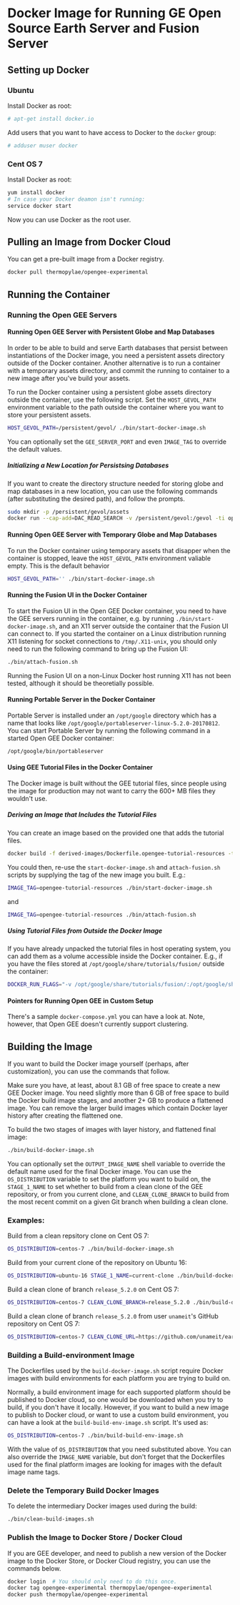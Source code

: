 # Docker Image for Running GE Open Source Earth Server and Fusion Server

## Setting up Docker

### Ubuntu

Install Docker as root:

```BASH
# apt-get install docker.io
```

Add users that you want to have access to Docker to the `docker` group:

```BASH
# adduser muser docker
```

### Cent OS 7

Install Docker as root:

```BASH
yum install docker
# In case your Docker deamon isn't running:
service docker start
```

Now you can use Docker as the root user.


## Pulling an Image from Docker Cloud

You can get a pre-built image from a Docker registry.

```BASH
docker pull thermopylae/opengee-experimental
```


## Running the Container

### Running the Open GEE Servers

#### Running Open GEE Server with Persistent Globe and Map Databases

In order to be able to build and serve Earth databases that persist between 
instantiations of the Docker image, you need a persistent assets directory 
outside of the Docker container.  Another alternative is to run a container
with a temporary assets directory, and commit the running to container to a
new image after you've build your assets.

To run the Docker container using a persistent globe assets directory outside 
the container, use the following script.  Set the `HOST_GEVOL_PATH`
environment variable to the path outside the container where you want to store
your persistent assets.

```BASH
HOST_GEVOL_PATH=/persistent/gevol/ ./bin/start-docker-image.sh
```

You can optionally set the `GEE_SERVER_PORT` and even  `IMAGE_TAG` to override
the default values.


##### Initializing a New Location for Persistsing Databases

If you want to create the directory structure needed for storing globe and map
databases in a new location, you can use the following commands (after
substituting the desired path), and follow the prompts.

```BASH
sudo mkdir -p /persistent/gevol/assets
docker run --cap-add=DAC_READ_SEARCH -v /persistent/gevol:/gevol -ti opengee-experimental /opt/google/bin/geconfigureassetroot --new --assetroot /gevol/assets
```


#### Running Open GEE Server with Temporary Globe and Map Databases

To run the Docker container using temporary assets that disapper when the 
container is stopped, leave the `HOST_GEVOL_PATH` environment valiable empty.
This is the default behavior

```BASH
HOST_GEVOL_PATH='' ./bin/start-docker-image.sh
```


#### Running the Fusion UI in the Docker Container

To start the Fusion UI in the Open GEE Docker container, you need to have
the GEE servers running in the container, e.g. by running
`./bin/start-docker-image.sh`, and an X11 server outside the container that
the Fusion UI can connect to.  If you started the container on a Linux 
distribution running X11 listening for socket connections to `/tmp/.X11-unix`,
you should only need to run the following command to bring up the Fusion UI:

```BASH
./bin/attach-fusion.sh
```

Running the Fusion UI on a non-Linux Docker host running X11 has not been
tested, although it should be theoretially possible.


#### Running Portable Server in the Docker Container

Portable Server is installed under an `/opt/google` directory which has a name
that looks like `/opt/google/portableserver-linux-5.2.0-20170812`.  You can
start Portable Server by running the following command in a started Open GEE
Docker container:

```BASH
/opt/google/bin/portableserver
```


#### Using GEE Tutorial Files in the Docker Container

The Docker image is built without the GEE tutorial files, since people using
the image for production may not want to carry the 600+ MB files they wouldn't
use.

##### Deriving an Image that Includes the Tutorial Files

You can create an image based on the provided one that adds the tutorial
files.

```BASH
docker build -f derived-images/Dockerfile.opengee-tutorial-resources -t opengee-tutorial-resources .
```

You could then, re-use the `start-docker-image.sh` and `attach-fusion.sh`
scripts by supplying the tag of the new image you built. E.g.:

```BASH
IMAGE_TAG=opengee-tutorial-resources ./bin/start-docker-image.sh
```

and

```BASH
IMAGE_TAG=opengee-tutorial-resources ./bin/attach-fusion.sh
```


##### Using Tutorial Files from Outside the Docker Image

If you have already unpacked the tutorial files in host operating system, you
can add them as a volume accessible inside the Docker container.  E.g., if you
have the files stored at `/opt/google/share/tutorials/fusion/` outside the
container:

```BASH
DOCKER_RUN_FLAGS="-v /opt/google/share/tutorials/fusion/:/opt/google/share/tutorials/fusion/" ./bin/start-docker-image.sh
```


#### Pointers for Running Open GEE in Custom Setup

There's a sample `docker-compose.yml` you can have a look at.  Note, however,
that Open GEE doesn't currently support clustering.


## Building the Image

If you want to build the Docker image yourself (perhaps, after customization),
you can use the commands that follow.

Make sure you have, at least, about 8.1 GB of free space to create a new GEE 
Docker image.  You need slightly more than 6 GB of free space to build
the Docker build image stages, and another 2+ GB to produce a flattened
image.  You can remove the larger build images which contain Docker layer
history after creating the flattened one.

To build the two stages of images with layer history, and flattened final
image:

```BASH
./bin/build-docker-image.sh
```

You can optionally set the `OUTPUT_IMAGE_NAME` shell variable to override the
default name used for the final Docker image.  You can use the
`OS_DISTRIBUTION` variable to set the platform you want to build on, the
`STAGE_1_NAME` to set whether to build from a clean clone of the GEE
repository, or from you current clone, and `CLEAN_CLONE_BRANCH` to build from
the most recent commit on a given Git branch when building a clean clone.

### Examples:

Build from a clean repsitory clone on Cent OS 7:

```BASH
OS_DISTRIBUTION=centos-7 ./bin/build-docker-image.sh
```


Build from your current clone of the repository on Ubuntu 16:

```BASH
OS_DISTRIBUTION=ubuntu-16 STAGE_1_NAME=current-clone ./bin/build-docker-image.sh
```


Build a clean clone of branch `release_5.2.0` on Cent OS 7:

```BASH
OS_DISTRIBUTION=centos-7 CLEAN_CLONE_BRANCH=release_5.2.0 ./bin/build-docker-image.sh
```


Build a clean clone of branch `release_5.2.0` from user `unameit`'s GitHub
repository on Cent OS 7:

```BASH
OS_DISTRIBUTION=centos-7 CLEAN_CLONE_URL=https://github.com/unameit/earthenterprise.git CLEAN_CLONE_BRANCH=release_5.2.0 ./bin/build-docker-image.sh
```

### Building a Build-environment Image

The Dockerfiles used by the `build-docker-image.sh` script require Docker
images with build environments for each platform you are trying to build on.

Normally, a build environment image for each supported platform should be
published to Docker cloud, so one would be downloaded when you try to build,
if you don't have it locally.  However, if you want to build a new image to
publish to Docker cloud, or want to use a custom build environment, you can
have a look at the `build-build-env-image.sh` script.  It's used as:

```BASH
OS_DISTRIBUTION=centos-7 ./bin/build-build-env-image.sh
```

With the value of `OS_DISTRIBUTION` that you need substituted above.  You can
also override the `IMAGE_NAME` variable, but don't forget that the Dockerfiles
used for the final platform images are looking for images with the default
image name tags.



### Delete the Temporary Build Docker Images

To delete the intermediary Docker images used during the build:

```BASH
./bin/clean-build-images.sh
```


### Publish the Image to Docker Store / Docker Cloud

If you are GEE developer, and need to publish a new version of the Docker 
image to the Docker Store, or Docker Cloud registry, you can use the commands 
below.

```BASH
docker login  # You should only need to do this once.
docker tag opengee-experimental thermopylae/opengee-experimental
docker push thermopylae/opengee-experimental
```
